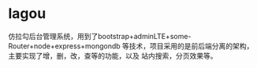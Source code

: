 # lagou
仿拉勾后台管理系统，用到了bootstrap+adminLTE+some-Router+node+express+mongondb 等技术，项目采用的是前后端分离的架构，主要实现了增，删，改，查等的功能，以及 站内搜索，分页效果等。 
